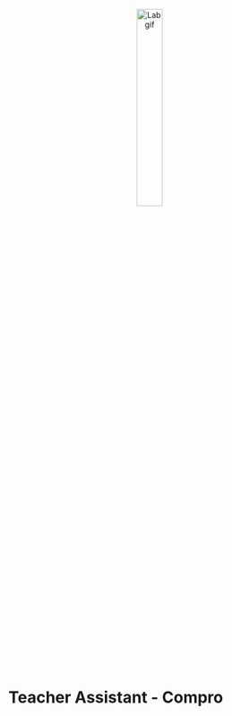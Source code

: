 <p align="center">
 <img src="https://media.giphy.com/media/HzPtbOKyBoBFsK4hyc/giphy.gif"  width="30%" height="30%" alt="Lab gif"/>
</p>

# Teacher Assistant - Compro
